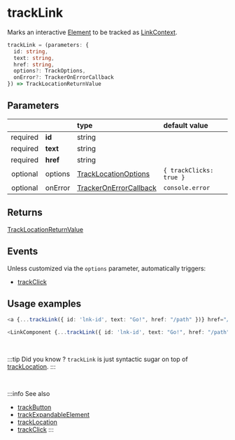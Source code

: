 # trackLink

Marks an interactive [Element](/tracking/api-reference/advanced/elements.md#elements) to be tracked as [LinkContext](/taxonomy/location-contexts/LinkContext.md).

```typescript
trackLink = (parameters: {
  id: string,
  text: string,
  href: string,
  options?: TrackOptions,
  onError?: TrackerOnErrorCallback
}) => TrackLocationReturnValue
```

## Parameters
|          |          | type                                                                                   | default value
| :-:      | :--      | :--                                                                                    | :--           
| required | **id**   | string                                                                                 |
| required | **text** | string                                                                                 |
| required | **href** | string                                                                                 |
| optional | options  | [TrackLocationOptions](/tracking/api-reference/interfaces/TrackLocationOptions.md)     | `{ trackClicks: true }`
| optional | onError  | [TrackerOnErrorCallback](/tracking/api-reference/interfaces/TrackerOnErrorCallback.md) | `console.error`

## Returns
[TrackLocationReturnValue](/tracking/api-reference/interfaces/TrackLocationReturnValue.md)

## Events
Unless customized via the `options` parameter, automatically triggers:

- [trackClick](/tracking/api-reference/event-trackers/trackClick.md)

## Usage examples

```typescript jsx
<a {...trackLink({ id: 'lnk-id', text: "Go!", href: "/path" })} href="/path">Go!</a>
```

```typescript jsx
<LinkComponent {...trackLink({ id: 'lnk-id', text: "Go!", href: "/path" })}>Go!</LinkComponent>
```

<br />

:::tip Did you know ?
`trackLink` is just syntactic sugar on top of [trackLocation](/tracking/api-reference/advanced/trackLocation.md).
:::

<br />


:::info See also
- [trackButton](/tracking/api-reference/location-trackers/trackButton.md)
- [trackExpandableElement](/tracking/api-reference/location-trackers/trackExpandableElement.md)
- [trackLocation](/tracking/api-reference/advanced/trackLocation.md)
- [trackClick](/tracking/api-reference/event-trackers/trackClick.md)
:::

